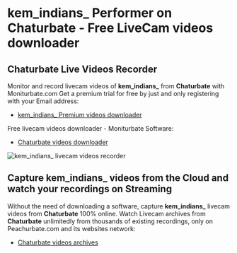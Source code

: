 # kem_indians_ Performer on Chaturbate - Free LiveCam videos downloader

## Chaturbate Live Videos Recorder

Monitor and record livecam videos of **kem_indians_** from **Chaturbate** with Moniturbate.com
Get a premium trial for free by just and only registering with your Email address:
* [kem_indians_ Premium videos downloader](https://moniturbate.com/request-demo-licence-key.html)

Free livecam videos downloader - Moniturbate Software:
* [Chaturbate videos downloader](https://moniturbate.com/moniturbate-download-software.html)

![kem_indians_ livecam videos recorder](https://peachurnet.com/templates/moniturbate-software.png)


## Capture kem_indians_ videos from the Cloud and watch your recordings on Streaming

Without the need of downloading a software, capture **kem_indians_** livecam videos from **Chaturbate** 100% online.
Watch Livecam archives from **Chaturbate** unlimitedly from thousands of existing recordings, only on Peachurbate.com and its websites network:
* [Chaturbate videos archives](https://peachurnet.com/)